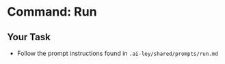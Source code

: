 # Command: Run

## Your Task

- Follow the prompt instructions found in `.ai-ley/shared/prompts/run.md`
